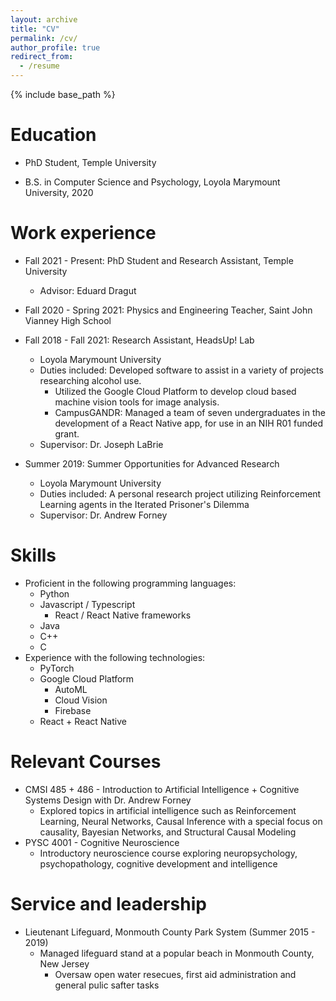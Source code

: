```yaml
---
layout: archive
title: "CV"
permalink: /cv/
author_profile: true
redirect_from:
  - /resume
---
```


{% include base_path %}

# Education

- PhD Student, Temple University

- B.S. in Computer Science and Psychology, Loyola Marymount University, 2020

# Work experience
- Fall 2021 - Present: PhD Student and Research Assistant, Temple University
  - Advisor: Eduard Dragut 

- Fall 2020 - Spring 2021: Physics and Engineering Teacher, Saint John Vianney High School

- Fall 2018 - Fall 2021: Research Assistant, HeadsUp! Lab

  - Loyola Marymount University
  - Duties included: Developed software to assist in a variety of projects researching alcohol use.
    - Utilized the Google Cloud Platform to develop cloud based machine vision tools for image analysis.
    - CampusGANDR: Managed a team of seven undergraduates in the development of a React Native app, for use in an NIH R01 funded grant.
  - Supervisor: Dr. Joseph LaBrie

- Summer 2019: Summer Opportunities for Advanced Research

  - Loyola Marymount University
  - Duties included: A personal research project utilizing Reinforcement Learning agents in the Iterated Prisoner's Dilemma
  - Supervisor: Dr. Andrew Forney

# Skills

- Proficient in the following programming languages:
  - Python
  - Javascript / Typescript
    - React / React Native frameworks
  - Java
  - C++
  - C
- Experience with the following technologies:
  - PyTorch
  - Google Cloud Platform
    - AutoML
    - Cloud Vision
    - Firebase
  - React + React Native

# Relevant Courses

- CMSI 485 + 486 - Introduction to Artificial Intelligence + Cognitive Systems Design with Dr. Andrew Forney
  - Explored topics in artificial intelligence such as Reinforcement Learning, Neural Networks, Causal Inference with a special focus on causality, Bayesian Networks, and Structural Causal Modeling
- PYSC 4001 - Cognitive Neuroscience
  - Introductory neuroscience course exploring neuropsychology, psychopathology, cognitive development and intelligence

# Service and leadership

- Lieutenant Lifeguard, Monmouth County Park System (Summer 2015 - 2019)
  - Managed lifeguard stand at a popular beach in Monmouth County, New Jersey
    - Oversaw open water resecues, first aid administration and general pulic safter tasks
